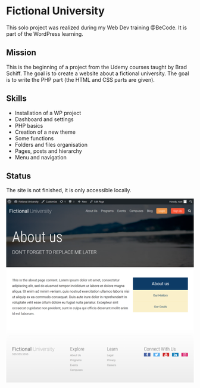 # Fictional University

This solo project was realized during my Web Dev training @BeCode. It is part of the WordPress learning.

## Mission

This is the beginning of a project from the Udemy courses taught by Brad Schiff. The goal is to create a website about a fictional university. The goal is to write the PHP part (the HTML and CSS parts are given).

## Skills

- Installation of a WP project
- Dashboard and settings
- PHP basics
- Creation of a new theme
- Some functions
- Folders and files organisation
- Pages, posts and hierarchy
- Menu and navigation

## Status

The site is not finished, it is only accessible locally.

![Screenshot](/wp-content/themes/firstTheme/images/capture.png)
